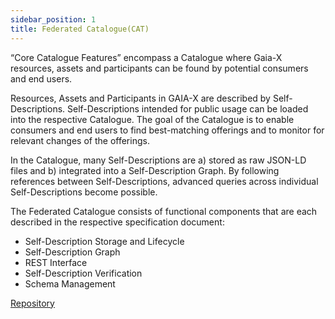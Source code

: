```yaml
---
sidebar_position: 1
title: Federated Catalogue(CAT)
---
```


“Core Catalogue Features” encompass a Catalogue where Gaia-X resources, assets and participants can be found by potential consumers and end users.

Resources, Assets and Participants in GAIA-X are described by Self-Descriptions. Self-Descriptions intended for public usage can be loaded into the respective Catalogue. The goal of the Catalogue is to enable consumers and end users to find best-matching offerings and to monitor for relevant changes of the offerings.

In the Catalogue, many Self-Descriptions are a) stored as raw JSON-LD files and b) integrated into a Self-Description Graph. By following references between Self-Descriptions, advanced queries across individual Self-Descriptions become possible.

The Federated Catalogue consists of functional components that are each described in the respective specification document: 

- Self-Description Storage and Lifecycle
- Self-Description Graph
- REST Interface
- Self-Description Verification
- Schema Management

<div class="mtp-3">
    <a href="https://gitlab.eclipse.org/eclipse/xfsc/cat" target="_blank" class="primaryBtn">Repository</a>
</div>
